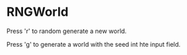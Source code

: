 # RNGWorld

Press 'r' to random generate a new world.

Press 'g' to generate a world with the seed int hte input field.
